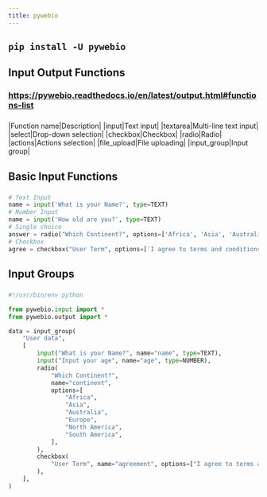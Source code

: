 ```yaml
---
title: pywebio
---
```


## `pip install -U pywebio`
## **Input Output Functions**
### https://pywebio.readthedocs.io/en/latest/output.html#functions-list
### 
|Function name|Description| 
|input|Text input| 
|textarea|Multi-line text input| 
|select|Drop-down selection| 
|checkbox|Checkbox| 
|radio|Radio| 
|actions|Actions selection| 
|file_upload|File uploading| 
|input_group|Input group|
## **Basic Input Functions**
###
```python
# Text Input
name = input('What is your Name?', type=TEXT)
# Number Input
name = input('How old are you?', type=TEXT)
# Single choice
answer = radio("Which Continent?", options=['Africa', 'Asia', 'Australia', 'Europe', 'North America', 'South America'])
# Checkbox
agree = checkbox("User Term", options=['I agree to terms and conditions'])
```
## **Input Groups**
### 
```python
#!/usr/bin/env python

from pywebio.input import *
from pywebio.output import *

data = input_group(
    "User data",
    [
        input("What is your Name?", name="name", type=TEXT),
        input("Input your age", name="age", type=NUMBER),
        radio(
            "Which Continent?",
            name="continent",
            options=[
                "Africa",
                "Asia",
                "Australia",
                "Europe",
                "North America",
                "South America",
            ],
        ),
        checkbox(
            "User Term", name="agreement", options=["I agree to terms and conditions"]
        ),
    ],
)


```
##
